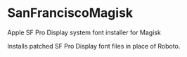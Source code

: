 # SanFranciscoMagisk
Apple SF Pro Display system font installer for Magisk

Installs patched SF Pro Display font files in place of Roboto.
